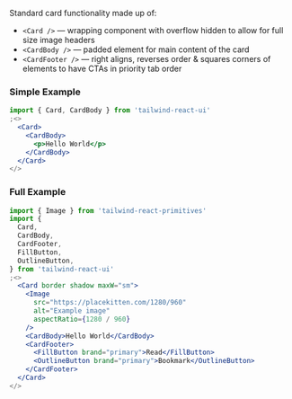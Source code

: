 Standard card functionality made up of:

- `<Card />` &mdash; wrapping component with overflow hidden to allow for full size image headers
- `<CardBody />` &mdash; padded element for main content of the card
- `<CardFooter />` &mdash; right aligns, reverses order & squares corners of elements to have CTAs in priority tab order

### Simple Example

```jsx
import { Card, CardBody } from 'tailwind-react-ui'
;<>
  <Card>
    <CardBody>
      <p>Hello World</p>
    </CardBody>
  </Card>
</>
```

### Full Example

```jsx
import { Image } from 'tailwind-react-primitives'
import {
  Card,
  CardBody,
  CardFooter,
  FillButton,
  OutlineButton,
} from 'tailwind-react-ui'
;<>
  <Card border shadow maxW="sm">
    <Image
      src="https://placekitten.com/1280/960"
      alt="Example image"
      aspectRatio={1280 / 960}
    />
    <CardBody>Hello World</CardBody>
    <CardFooter>
      <FillButton brand="primary">Read</FillButton>
      <OutlineButton brand="primary">Bookmark</OutlineButton>
    </CardFooter>
  </Card>
</>
```
